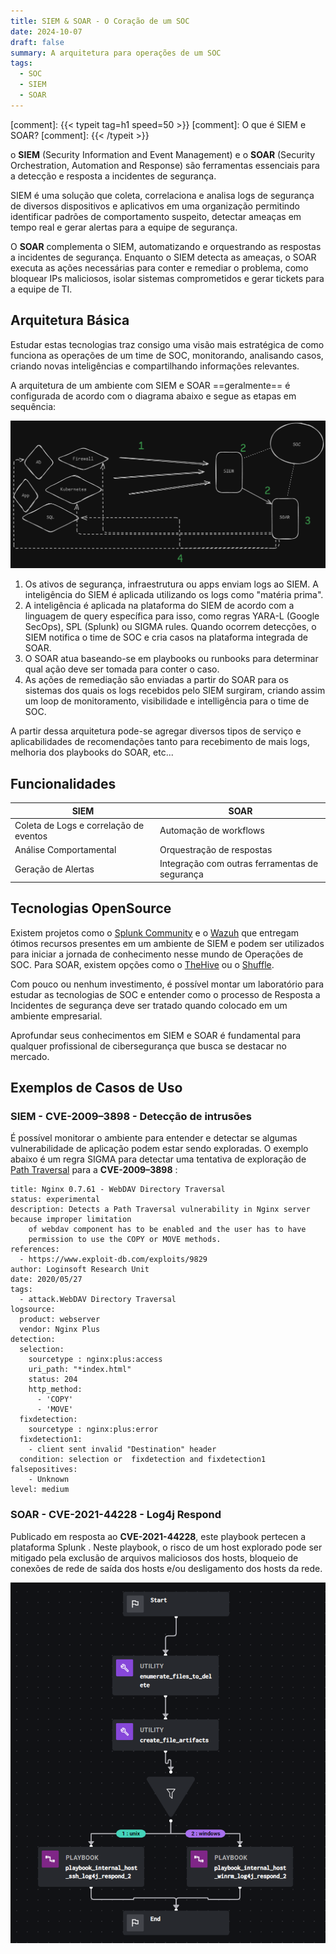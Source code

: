 ```yaml
---
title: SIEM & SOAR - O Coração de um SOC
date: 2024-10-07
draft: false
summary: A arquitetura para operações de um SOC
tags:
  - SOC
  - SIEM
  - SOAR
---
```


[comment]: {{< typeit tag=h1 speed=50 >}}
[comment]: O que é SIEM e SOAR?
[comment]: {{< /typeit >}} 

o **SIEM** (Security Information and Event Management) e o **SOAR** (Security Orchestration, Automation and Response) são ferramentas essenciais para a detecção e resposta a incidentes de segurança.

SIEM é uma solução que coleta, correlaciona e analisa logs de segurança de diversos dispositivos e aplicativos em uma organização permitindo identificar padrões de comportamento suspeito, detectar ameaças em tempo real e gerar alertas para a equipe de segurança.

O **SOAR** complementa o SIEM, automatizando e orquestrando as respostas a incidentes de segurança. Enquanto o SIEM detecta as ameaças, o SOAR executa as ações necessárias para conter e remediar o problema, como bloquear IPs maliciosos, isolar sistemas comprometidos e gerar tickets para a equipe de TI.

## Arquitetura Básica

Estudar estas tecnologias traz consigo uma visão mais estratégica de como funciona as operações de um time de SOC, monitorando, analisando casos, criando novas inteligências e compartilhando informações relevantes.

A arquitetura de um ambiente com SIEM e SOAR ==geralmente== é configurada de acordo com o diagrama abaixo e segue as etapas em sequência:

<img src="desenho-soc.png"/>

1) Os ativos de segurança, infraestrutura ou apps enviam logs ao SIEM. A inteligência do SIEM é aplicada utilizando os logs como "matéria prima".
2) A inteligência é aplicada na plataforma do SIEM de acordo com a linguagem de query específica para isso, como regras YARA-L (Google SecOps), SPL (Splunk) ou SIGMA rules. Quando ocorrem detecções, o SIEM notifica o time de SOC e cria casos na plataforma integrada de SOAR.
3) O SOAR atua baseando-se em playbooks ou runbooks para determinar qual ação deve ser tomada para conter o caso.
4) As ações de remediação são enviadas a partir do SOAR para os sistemas dos quais os logs recebidos pelo SIEM surgiram, criando assim um loop de monitoramento, visibilidade e intelligência para o time de SOC.

A partir dessa arquitetura pode-se agregar diversos tipos de serviço e aplicabilidades de recomendações tanto para recebimento de mais logs, melhoria dos playbooks do SOAR, etc...

## Funcionalidades

| SIEM                                   | SOAR                                           |
| -------------------------------------- | ---------------------------------------------- |
| Coleta de Logs e correlação de eventos | Automação de workflows                         |
| Análise Comportamental                 | Orquestração de respostas                      |
| Geração de Alertas                     | Integração com outras ferramentas de segurança |
## Tecnologias OpenSource

Existem projetos como o [Splunk Community](https://community.splunk.com/) e o [Wazuh](https://wazuh.com/) que entregam ótimos recursos presentes em um ambiente de SIEM e podem ser utilizados para iniciar a jornada de conhecimento nesse mundo de Operações de SOC. Para SOAR, existem opções como o [TheHive](https://strangebee.com/thehive/) ou o [Shuffle](https://shuffler.io/).

Com pouco ou nenhum investimento, é possível montar um laboratório para estudar as tecnologias de SOC e entender como o processo de Resposta a Incidentes de segurança deve ser tratado quando colocado em um ambiente empresarial.

Aprofundar seus conhecimentos em SIEM e SOAR é fundamental para qualquer profissional de cibersegurança que busca se destacar no mercado.

## Exemplos de Casos de Uso
### SIEM - **CVE-2009–3898** - Detecção de intrusões

É possível monitorar o ambiente para entender e detectar se algumas vulnerabilidade de aplicação podem estar sendo exploradas. O exemplo abaixo é um regra SIGMA para detectar uma tentativa de exploração de [Path Traversal](https://owasp.org/www-community/attacks/Path_Traversal) para a **CVE-2009–3898** :

```
title: Nginx 0.7.61 - WebDAV Directory Traversal 
status: experimental 
description: Detects a Path Traversal vulnerability in Nginx server because improper limitation  
    of webdav component has to be enabled and the user has to have 
    permission to use the COPY or MOVE methods. 
references: 
  - https://www.exploit-db.com/exploits/9829 
author: Loginsoft Research Unit 
date: 2020/05/27 
tags: 
  - attack.WebDAV Directory Traversal 
logsource: 
  product: webserver 
  vendor: Nginx Plus 
detection: 
  selection: 
    sourcetype : nginx:plus:access 
    uri_path: "*index.html" 
    status: 204 
    http_method:  
      - 'COPY' 
      - 'MOVE' 
  fixdetection: 
    sourcetype : nginx:plus:error 
  fixdetection1: 
    - client sent invalid "Destination" header 
  condition: selection or  fixdetection and fixdetection1 
falsepositives: 
    - Unknown 
level: medium
```
### SOAR - **CVE-2021-44228** - Log4j Respond[](#soar-cve-2021-44228-log4j-respond)

Publicado em resposta ao **CVE-2021-44228**, este playbook pertecen a plataforma Splunk . Neste playbook, o risco de um host explorado pode ser mitigado pela exclusão de arquivos maliciosos dos hosts, bloqueio de conexões de rede de saída dos hosts e/ou desligamento dos hosts da rede.

<img src="soar-workflow.png"/>
